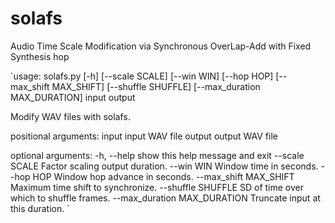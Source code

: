 # solafs
Audio Time Scale Modification via Synchronous OverLap-Add with Fixed Synthesis hop

`usage: solafs.py [-h] [--scale SCALE] [--win WIN] [--hop HOP]
                 [--max_shift MAX_SHIFT] [--shuffle SHUFFLE]
                 [--max_duration MAX_DURATION]
                 input output

Modify WAV files with solafs.

positional arguments:
  input                 input WAV file
  output                output WAV file

optional arguments:
  -h, --help            show this help message and exit
  --scale SCALE         Factor scaling output duration.
  --win WIN             Window time in seconds.
  --hop HOP             Window hop advance in seconds.
  --max_shift MAX_SHIFT
                        Maximum time shift to synchronize.
  --shuffle SHUFFLE     SD of time over which to shuffle frames.
  --max_duration MAX_DURATION
                        Truncate input at this duration.
`
